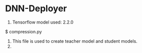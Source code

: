 # DNN-Deployer

1. Tensorflow model used: 2.2.0

$ compression.py

1. This file is used to create teacher model and student models.
2. 